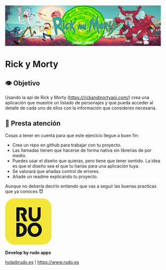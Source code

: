 ![Rick y Morty](../README/rickandmorty.png)

# Rick y Morty

## 👁️ Objetivo

Usando la api de Rick y Morty (https://rickandmortyapi.com/) crea una aplicación que muestre un listado de personajes y que pueda acceder al detalle de cada uno de ellos con la información que consideres necesaria.

## 📝 Presta atención

Cosas a tener en cuenta para que este ejercicio llegue a buen fin:

- Crea un repo en github para trabajar con tu proyecto.
- Las llamadas tienen que hacerse de forma nativa sin librerías de por medio.
- Puedes usar el diseño que quieras, pero tiene que tener sentido. La idea es que el diseño sea el que tu harías para una aplicación tuya.
- Se valorará que añadas control de errores.
- Añade un readme explicando tu proyecto.

Aunque no debería decirlo entiendo que vas a seguir las buenas practicas que ya conoces 😈

![Rudo](../README/rudo.png)

**Develop by rudo apps**

hola@rudo.es | https://www.rudo.es
 